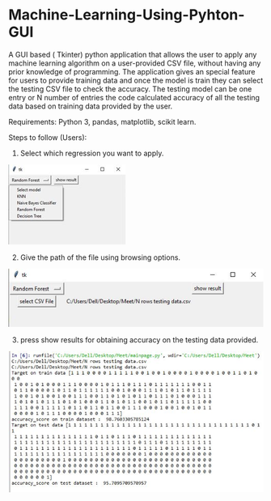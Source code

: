 # Machine-Learning-Using-Pyhton-GUI
A GUI based ( Tkinter) python application that allows the user to apply any machine learning algorithm on a user-provided CSV file, without having any prior knowledge of programming. The application gives an special feature for users to provide training data and once the model is train they can select the testing CSV file to check the accuracy. The testing model can be one entry or N number of entries the code calculated accuracy of all the testing data based on training data provided by the user.

Requirements: Python 3, pandas, matplotlib, scikit learn.

Steps to follow (Users):

1) Select which regression you want to apply.

![](images/select.JPG)

2) Give the path of the file using browsing options.

![](images/path.JPG)

3) press show results for obtaining accuracy on the testing data provided.

![](images/op.JPG)

